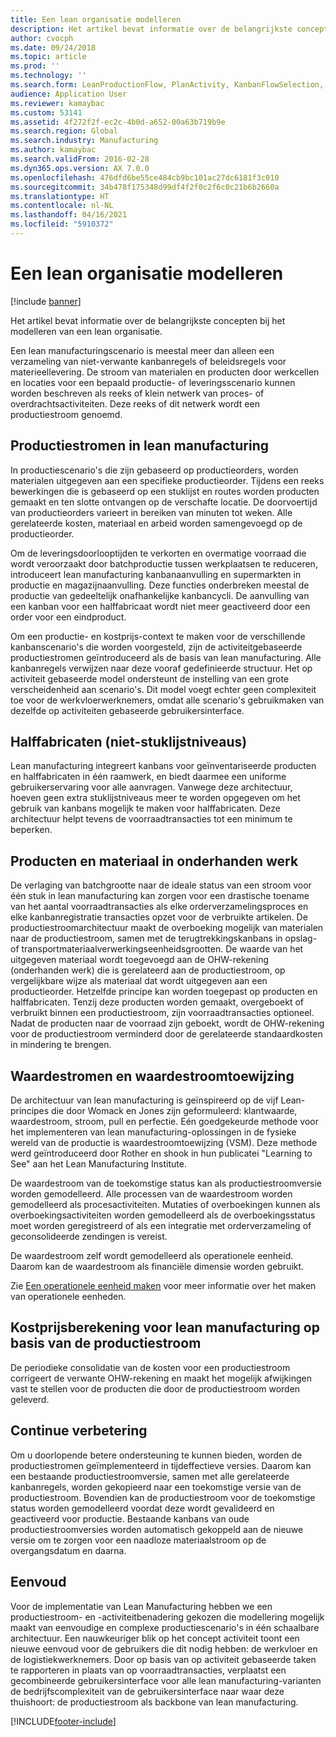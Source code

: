 ```yaml
---
title: Een lean organisatie modelleren
description: Het artikel bevat informatie over de belangrijkste concepten bij het modelleren van een lean organisatie.
author: cvocph
ms.date: 09/24/2018
ms.topic: article
ms.prod: ''
ms.technology: ''
ms.search.form: LeanProductionFlow, PlanActivity, KanbanFlowSelection, KanbanFlow
audience: Application User
ms.reviewer: kamaybac
ms.custom: 53141
ms.assetid: 4f272f2f-ec2c-4b0d-a652-00a63b719b9e
ms.search.region: Global
ms.search.industry: Manufacturing
ms.author: kamaybac
ms.search.validFrom: 2016-02-28
ms.dyn365.ops.version: AX 7.0.0
ms.openlocfilehash: 476dfd6be55ce484cb9bc101ac27dc6181f3c010
ms.sourcegitcommit: 34b478f175348d99df4f2f0c2f6c0c21b6b2660a
ms.translationtype: HT
ms.contentlocale: nl-NL
ms.lasthandoff: 04/16/2021
ms.locfileid: "5910372"
---
```

# <a name="modeling-a-lean-organization"></a>Een lean organisatie modelleren

[!include [banner](../includes/banner.md)]

Het artikel bevat informatie over de belangrijkste concepten bij het modelleren van een lean organisatie. 

Een lean manufacturingscenario is meestal meer dan alleen een verzameling van niet-verwante kanbanregels of beleidsregels voor materieellevering. De stroom van materialen en producten door werkcellen en locaties voor een bepaald productie- of leveringsscenario kunnen worden beschreven als reeks of klein netwerk van proces- of overdrachtsactiviteiten. Deze reeks of dit netwerk wordt een productiestroom genoemd.

## <a name="production-flows-in-lean-manufacturing"></a>Productiestromen in lean manufacturing
In productiescenario's die zijn gebaseerd op productieorders, worden materialen uitgegeven aan een specifieke productieorder. Tijdens een reeks bewerkingen die is gebaseerd op een stuklijst en routes worden producten gemaakt en ten slotte ontvangen op de verschafte locatie. De doorvoertijd van productieorders varieert in bereiken van minuten tot weken. Alle gerelateerde kosten, materiaal en arbeid worden samengevoegd op de productieorder. 

Om de leveringsdoorlooptijden te verkorten en overmatige voorraad die wordt veroorzaakt door batchproductie tussen werkplaatsen te reduceren, introduceert lean manufacturing kanbanaanvulling en supermarkten in productie en magazijnaanvulling. Deze functies onderbreken meestal de productie van gedeeltelijk onafhankelijke kanbancycli. De aanvulling van een kanban voor een halffabricaat wordt niet meer geactiveerd door een order voor een eindproduct. 

Om een productie- en kostprijs-context te maken voor de verschillende kanbanscenario's die worden voorgesteld, zijn de activiteitgebaseerde productiestromen geïntroduceerd als de basis van lean manufacturing. Alle kanbanregels verwijzen naar deze vooraf gedefinieerde structuur. Het op activiteit gebaseerde model ondersteunt de instelling van een grote verscheidenheid aan scenario's. Dit model voegt echter geen complexiteit toe voor de werkvloerwerknemers, omdat alle scenario's gebruikmaken van dezelfde op activiteiten gebaseerde gebruikersinterface.

## <a name="semi-finished-products-non-bom-levels"></a>Halffabricaten (niet-stuklijstniveaus)
Lean manufacturing integreert kanbans voor geïnventariseerde producten en halffabricaten in één raamwerk, en biedt daarmee een uniforme gebruikerservaring voor alle aanvragen. Vanwege deze architectuur, hoeven geen extra stuklijstniveaus meer te worden opgegeven om het gebruik van kanbans mogelijk te maken voor halffabricaten. Deze architectuur helpt tevens de voorraadtransacties tot een minimum te beperken.

## <a name="products-and-material-in-work-in-progress"></a>Producten en materiaal in onderhanden werk
De verlaging van batchgrootte naar de ideale status van een stroom voor één stuk in lean manufacturing kan zorgen voor een drastische toename van het aantal voorraadtransacties als elke orderverzamelingsproces en elke kanbanregistratie transacties opzet voor de verbruikte artikelen. De productiestroomarchitectuur maakt de overboeking mogelijk van materialen naar de productiestroom, samen met de terugtrekkingskanbans in opslag- of transportmateriaalverwerkingseenheidsgrootten. De waarde van het uitgegeven materiaal wordt toegevoegd aan de OHW-rekening (onderhanden werk) die is gerelateerd aan de productiestroom, op vergelijkbare wijze als materiaal dat wordt uitgegeven aan een productieorder. Hetzelfde principe kan worden toegepast op producten en halffabricaten. Tenzij deze producten worden gemaakt, overgeboekt of verbruikt binnen een productiestroom, zijn voorraadtransacties optioneel. Nadat de producten naar de voorraad zijn geboekt, wordt de OHW-rekening voor de productiestroom verminderd door de gerelateerde standaardkosten in mindering te brengen.

## <a name="value-streams-and-value-stream-mapping"></a>Waardestromen en waardestroomtoewijzing
De architectuur van lean manufacturing is geïnspireerd op de vijf Lean-principes die door Womack en Jones zijn geformuleerd: klantwaarde, waardestroom, stroom, pull en perfectie. Eén goedgekeurde methode voor het implementeren van lean manufacturing-oplossingen in de fysieke wereld van de productie is waardestroomtoewijzing (VSM). Deze methode werd geïntroduceerd door Rother en shook in hun publicatei "Learning to See" aan het Lean Manufacturing Institute. 

De waardestroom van de toekomstige status kan als productiestroomversie worden gemodelleerd. Alle processen van de waardestroom worden gemodelleerd als procesactiviteiten. Mutaties of overboekingen kunnen als overboekingsactiviteiten worden gemodelleerd als de overboekingsstatus moet worden geregistreerd of als een integratie met orderverzameling of geconsolideerde zendingen is vereist. 

De waardestroom zelf wordt gemodelleerd als operationele eenheid. Daarom kan de waardestroom als financiële dimensie worden gebruikt.

Zie [Een operationele eenheid maken](../../fin-ops-core/fin-ops/organization-administration/tasks/create-operating-unit.md) voor meer informatie over het maken van operationele eenheden.

## <a name="costing-for-lean-manufacturing-based-on-the-production-flow"></a>Kostprijsberekening voor lean manufacturing op basis van de productiestroom
De periodieke consolidatie van de kosten voor een productiestroom corrigeert de verwante OHW-rekening en maakt het mogelijk afwijkingen vast te stellen voor de producten die door de productiestroom worden geleverd.

## <a name="continuous-improvement"></a>Continue verbetering
Om u doorlopende betere ondersteuning te kunnen bieden, worden de productiestromen geïmplementeerd in tijdeffectieve versies. Daarom kan een bestaande productiestroomversie, samen met alle gerelateerde kanbanregels, worden gekopieerd naar een toekomstige versie van de productiestroom. Bovendien kan de productiestroom voor de toekomstige status worden gemodelleerd voordat deze wordt gevalideerd en geactiveerd voor productie. Bestaande kanbans van oude productiestroomversies worden automatisch gekoppeld aan de nieuwe versie om te zorgen voor een naadloze materiaalstroom op de overgangsdatum en daarna.

## <a name="simplicity"></a>Eenvoud
Voor de implementatie van Lean Manufacturing hebben we een productiestroom- en -activiteitbenadering gekozen die modellering mogelijk maakt van eenvoudige en complexe productiescenario's in één schaalbare architectuur. Een nauwkeuriger blik op het concept activiteit toont een nieuwe eenvoud voor de gebruikers die dit nodig hebben: de werkvloer en de logistiekwerknemers. Door op basis van op activiteit gebaseerde taken te rapporteren in plaats van op voorraadtransacties, verplaatst een gecombineerde gebruikersinterface voor alle lean manufacturing-varianten de bedrijfscomplexiteit van de gebruikersinterface naar waar deze thuishoort: de productiestroom als backbone van lean manufacturing.





[!INCLUDE[footer-include](../../includes/footer-banner.md)]